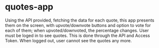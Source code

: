 # quotes-app
Using the API provided, fetching the data for each quote, this app presents them on the screen, with upvote/downvote buttons and option to vote for each of them;
when upvoted/downvoted, the percentage changes.
User must be loged in to see quotes.
This is done through the API and Access Token.
When logged out, user cannot see the quotes any more.
